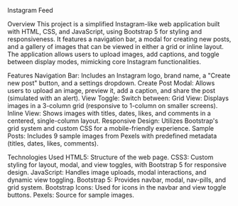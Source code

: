 Instagram Feed

Overview
This project is a simplified Instagram-like web application built with HTML, CSS, and JavaScript, using Bootstrap 5 for styling and responsiveness. It features a navigation bar, a modal for creating new posts, and a gallery of images that can be viewed in either a grid or inline layout. The application allows users to upload images, add captions, and toggle between display modes, mimicking core Instagram functionalities.

Features
Navigation Bar: Includes an Instagram logo, brand name, a "Create new post" button, and a settings dropdown.
Create Post Modal: Allows users to upload an image, preview it, add a caption, and share the post (simulated with an alert).
View Toggle: Switch between:
Grid View: Displays images in a 3-column grid (responsive to 1-column on smaller screens).
Inline View: Shows images with titles, dates, likes, and comments in a centered, single-column layout.
Responsive Design: Utilizes Bootstrap's grid system and custom CSS for a mobile-friendly experience.
Sample Posts: Includes 9 sample images from Pexels with predefined metadata (titles, dates, likes, comments).

Technologies Used
HTML5: Structure of the web page.
CSS3: Custom styling for layout, modal, and view toggles, with Bootstrap 5 for responsive design.
JavaScript: Handles image uploads, modal interactions, and dynamic view toggling.
Bootstrap 5: Provides navbar, modal, nav-pills, and grid system.
Bootstrap Icons: Used for icons in the navbar and view toggle buttons.
Pexels: Source for sample images.

